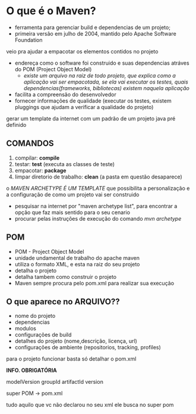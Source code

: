# O que é o Maven?

- ferramenta para gerenciar build e dependencias de um projeto;
- primeira versão em julho de 2004, mantido pelo Apache Software Foundation

veio pra ajudar a empacotar os elementos contidos no projeto

- endereça como o software foi construido e suas dependencias atráves do POM (Project Object Model)
  - _existe um arquivo na raiz de todo projeto, que explica como a aplicação vai ser empacotada, se ela vai executar os testes, quais dependencias(frameworks, bibliotecas) existem naquela aplicação_
- facilita a compreensão do desenvolvedor
- fornecer informações de qualidade (executar os testes, existem pluggings que ajudam a verificar a qualidade do projeto)

gerar um template da internet com um padrão de um projeto java pré definido

## COMANDOS

1. compilar: **compile**
2. testar: **test** (executa as classes de teste)
3. empacotar: **package**
4. limpar diretorio de trabalho: **clean** (a pasta em questão desaparece)

o _MAVEN ARCHETYPE É UM TEMPLATE_ que possibilita a personalização e a configuração de como um projeto vai ser construido

- pesquisar na internet por "maven archetype list", para encontrar a opção que faz mais sentido para o seu cenario
- procurar pelas instruções de execução do comando _mvn archetype_

## POM

- POM - Project Object Model
- unidade undamental de trabalho do apache maven
- utiliza o formato XML, e esta na raiz do seu projeto
- detalha o projeto
- detalha tambem como construir o projeto
- Maven sempre procura pelo pom.xml para realizar sua execução

## O que aparece no ARQUIVO??

- nome do projeto 
- dependencias
- modulos
- configurações de build 
- detalhes do projeto (nome,descrição, licença, url)
- configurações de ambiente (repositorios, tracking, profiles)

para o projeto funcionar basta só detalhar o pom.xml

**INFO. OBRIGATÓRIA**

modelVersion
groupId
artifactId
version

super POM -> pom.xml

tudo aquilo que vc não declarou no seu xml ele busca no super pom


